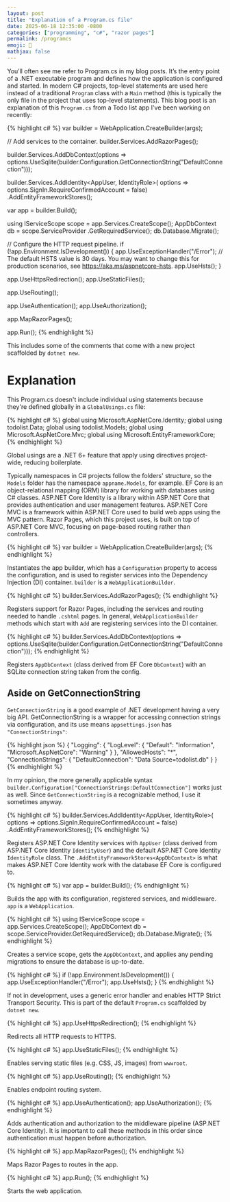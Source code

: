 ```yaml
---
layout: post
title: "Explanation of a Program.cs file"
date: 2025-06-18 12:35:00 -0800
categories: ["programming", "c#", "razor pages"]
permalink: /programcs
emoji: 🖤
mathjax: false
---
```


You’ll often see me refer to Program.cs in my blog posts. It’s the entry point of a .NET executable program and defines how the application is configured and started. In modern C# projects, top-level statements are used here instead of a traditional `Program` class with a `Main` method (this is typically the only file in the project that uses top-level statements). This blog post is an explanation of this `Program.cs` from a Todo list app I've been working on recently:

{% highlight c# %}
var builder = WebApplication.CreateBuilder(args);

// Add services to the container.
builder.Services.AddRazorPages();

builder.Services.AddDbContext<AppDbContext>(options =>
    options.UseSqlite(builder.Configuration.GetConnectionString("DefaultConnection")));

builder.Services.AddIdentity<AppUser, IdentityRole>(
    options => options.SignIn.RequireConfirmedAccount = false)
        .AddEntityFrameworkStores<AppDbContext>();

var app = builder.Build();

using IServiceScope scope = app.Services.CreateScope();
AppDbContext db = scope.ServiceProvider
                .GetRequiredService<AppDbContext>();
db.Database.Migrate();

// Configure the HTTP request pipeline.
if (!app.Environment.IsDevelopment())
{
    app.UseExceptionHandler("/Error");
    // The default HSTS value is 30 days. You may want to change this for production scenarios, see https://aka.ms/aspnetcore-hsts.
    app.UseHsts();
}

app.UseHttpsRedirection();
app.UseStaticFiles();

app.UseRouting();

app.UseAuthentication();
app.UseAuthorization();

app.MapRazorPages();

app.Run();
{% endhighlight %}

This includes some of the comments that come with a new project scaffolded by `dotnet new`.

# Explanation

This Program.cs doesn't include individual using statements because they're defined globally in a `GlobalUsings.cs` file:

{% highlight c# %}
global using Microsoft.AspNetCore.Identity;
global using todolist.Data;
global using todolist.Models;
global using Microsoft.AspNetCore.Mvc;
global using Microsoft.EntityFrameworkCore;
{% endhighlight %}

Global usings are a .NET 6+ feature that apply using directives project-wide, reducing boilerplate.

Typically namespaces in C# projects follow the folders' structure, so the `Models` folder has the namespace `appname.Models`, for example. EF Core is an object-relational mapping (ORM) library for working with databases using C# classes. ASP.NET Core Identity is a library within ASP.NET Core that provides authentication and user management features. ASP.NET Core MVC is a framework within ASP.NET Core used to build web apps using the MVC pattern. Razor Pages, which this project uses, is built on top of ASP.NET Core MVC, focusing on page-based routing rather than controllers.

{% highlight c# %}
var builder = WebApplication.CreateBuilder(args);
{% endhighlight %}

Instantiates the app builder, which has a `Configuration` property to access the configuration, and is used to register services into the Dependency Injection (DI) container. `builder` is a `WebApplicationBuilder`.

{% highlight c# %}
builder.Services.AddRazorPages();
{% endhighlight %}

Registers support for Razor Pages, including the services and routing needed to handle `.cshtml` pages. In general, `WebApplicationBuilder` methods which start with `Add` are registering services into the DI container.
 
{% highlight c# %}
builder.Services.AddDbContext<AppDbContext>(options =>
    options.UseSqlite(builder.Configuration.GetConnectionString("DefaultConnection")));
{% endhighlight %}

Registers `AppDbContext` (class derived from EF Core `DbContext`) with an SQLite connection string taken from the config.

## Aside on GetConnectionString

`GetConnectionString` is a good example of .NET development having a very big API. GetConnectionString is a wrapper for accessing connection strings via configuration, and its use means `appsettings.json` has `"ConnectionStrings"`:

{% highlight json %}
{
  "Logging": {
    "LogLevel": {
      "Default": "Information",
      "Microsoft.AspNetCore": "Warning"
    }
  },
  "AllowedHosts": "*",
  "ConnectionStrings": {
    "DefaultConnection": "Data Source=todolist.db"
  }
}
{% endhighlight %}

In my opinion, the more generally applicable syntax `builder.Configuration["ConnectionStrings:DefaultConnection"]` works just as well. Since `GetConnectionString` is a recognizable method, I use it sometimes anyway.

{% highlight c# %}
builder.Services.AddIdentity<AppUser, IdentityRole>(
    options => options.SignIn.RequireConfirmedAccount = false)
        .AddEntityFrameworkStores<AppDbContext>();
{% endhighlight %}

Registers ASP.NET Core Identity services with `AppUser` (class derived from ASP.NET Core Identity `IdentityUser`) and the default ASP.NET Core Identity `IdentityRole` class. The `.AddEntityFrameworkStores<AppDbContext>` is what makes ASP.NET Core Identity work with the database EF Core is configured to.

{% highlight c# %}
var app = builder.Build();
{% endhighlight %}

Builds the app with its configuration, registered services, and middleware. `app` is a `WebApplication`.

{% highlight c# %}
using IServiceScope scope = app.Services.CreateScope();
AppDbContext db = scope.ServiceProvider.GetRequiredService<AppDbContext>();
db.Database.Migrate();
{% endhighlight %}

Creates a service scope, gets the `AppDbContext`, and applies any pending migrations to ensure the database is up-to-date.

{% highlight c# %}
if (!app.Environment.IsDevelopment())
{
    app.UseExceptionHandler("/Error");
    app.UseHsts();
}
{% endhighlight %}

If not in development, uses a generic error handler and enables HTTP Strict Transport Security. This is part of the default `Program.cs` scaffolded by `dotnet new`.

{% highlight c# %}
app.UseHttpsRedirection();
{% endhighlight %}

Redirects all HTTP requests to HTTPS.

{% highlight c# %}
app.UseStaticFiles();
{% endhighlight %}

Enables serving static files (e.g. CSS, JS, images) from `wwwroot`.

{% highlight c# %}
app.UseRouting();
{% endhighlight %}

Enables endpoint routing system.

{% highlight c# %}
app.UseAuthentication();
app.UseAuthorization();
{% endhighlight %}

Adds authentication and authorization to the middleware pipeline (ASP.NET Core Identity). It is important to call these methods in this order since authentication must happen before authorization.

{% highlight c# %}
app.MapRazorPages();
{% endhighlight %}

Maps Razor Pages to routes in the app.

{% highlight c# %}
app.Run();
{% endhighlight %}

Starts the web application.
